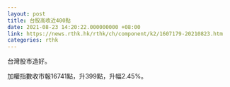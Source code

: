```yaml
---
layout: post
title: 台股高收近400點
date: 2021-08-23 14:20:22.000000000 +08:00
link: https://news.rthk.hk/rthk/ch/component/k2/1607179-20210823.htm
categories: rthk
---
```


台灣股市造好。

加權指數收市報16741點，升399點，升幅2.45%。
